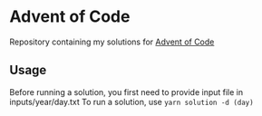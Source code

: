 # Advent of Code

Repository containing my solutions for [Advent of Code](https://adventofcode.com)

## Usage

Before running a solution, you first need to provide input file in inputs/year/day.txt
To run a solution, use `yarn solution -d (day)`
